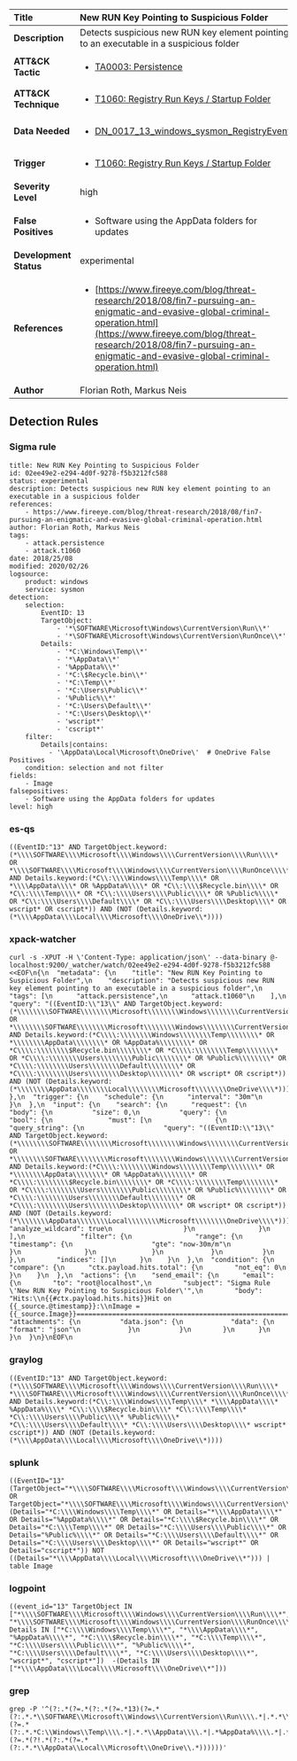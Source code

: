 | Title                    | New RUN Key Pointing to Suspicious Folder       |
|:-------------------------|:------------------|
| **Description**          | Detects suspicious new RUN key element pointing to an executable in a suspicious folder |
| **ATT&amp;CK Tactic**    |  <ul><li>[TA0003: Persistence](https://attack.mitre.org/tactics/TA0003)</li></ul>  |
| **ATT&amp;CK Technique** | <ul><li>[T1060: Registry Run Keys / Startup Folder](https://attack.mitre.org/techniques/T1060)</li></ul>  |
| **Data Needed**          | <ul><li>[DN_0017_13_windows_sysmon_RegistryEvent](../Data_Needed/DN_0017_13_windows_sysmon_RegistryEvent.md)</li></ul>  |
| **Trigger**              | <ul><li>[T1060: Registry Run Keys / Startup Folder](../Triggers/T1060.md)</li></ul>  |
| **Severity Level**       | high |
| **False Positives**      | <ul><li>Software using the AppData folders for updates</li></ul>  |
| **Development Status**   | experimental |
| **References**           | <ul><li>[https://www.fireeye.com/blog/threat-research/2018/08/fin7-pursuing-an-enigmatic-and-evasive-global-criminal-operation.html](https://www.fireeye.com/blog/threat-research/2018/08/fin7-pursuing-an-enigmatic-and-evasive-global-criminal-operation.html)</li></ul>  |
| **Author**               | Florian Roth, Markus Neis |


## Detection Rules

### Sigma rule

```
title: New RUN Key Pointing to Suspicious Folder
id: 02ee49e2-e294-4d0f-9278-f5b3212fc588
status: experimental
description: Detects suspicious new RUN key element pointing to an executable in a suspicious folder
references:
    - https://www.fireeye.com/blog/threat-research/2018/08/fin7-pursuing-an-enigmatic-and-evasive-global-criminal-operation.html
author: Florian Roth, Markus Neis
tags:
    - attack.persistence
    - attack.t1060
date: 2018/25/08
modified: 2020/02/26
logsource:
    product: windows
    service: sysmon
detection:
    selection:
        EventID: 13
        TargetObject: 
            - '*\SOFTWARE\Microsoft\Windows\CurrentVersion\Run\\*'
            - '*\SOFTWARE\Microsoft\Windows\CurrentVersion\RunOnce\\*'
        Details:
            - '*C:\Windows\Temp\\*'
            - '*\AppData\\*'
            - '%AppData%\\*'
            - '*C:\$Recycle.bin\\*'
            - '*C:\Temp\\*'
            - '*C:\Users\Public\\*'
            - '%Public%\\*'
            - '*C:\Users\Default\\*'
            - '*C:\Users\Desktop\\*'
            - 'wscript*'
            - 'cscript*'
    filter:
        Details|contains:
          - '\AppData\Local\Microsoft\OneDrive\'  # OneDrive False Positives
    condition: selection and not filter
fields:
    - Image
falsepositives:
    - Software using the AppData folders for updates
level: high

```





### es-qs
    
```
((EventID:"13" AND TargetObject.keyword:(*\\\\SOFTWARE\\\\Microsoft\\\\Windows\\\\CurrentVersion\\\\Run\\\\* OR *\\\\SOFTWARE\\\\Microsoft\\\\Windows\\\\CurrentVersion\\\\RunOnce\\\\*) AND Details.keyword:(*C\\:\\\\Windows\\\\Temp\\\\* OR *\\\\AppData\\\\* OR %AppData%\\\\* OR *C\\:\\\\$Recycle.bin\\\\* OR *C\\:\\\\Temp\\\\* OR *C\\:\\\\Users\\\\Public\\\\* OR %Public%\\\\* OR *C\\:\\\\Users\\\\Default\\\\* OR *C\\:\\\\Users\\\\Desktop\\\\* OR wscript* OR cscript*)) AND (NOT (Details.keyword:(*\\\\AppData\\\\Local\\\\Microsoft\\\\OneDrive\\*))))
```


### xpack-watcher
    
```
curl -s -XPUT -H \'Content-Type: application/json\' --data-binary @- localhost:9200/_watcher/watch/02ee49e2-e294-4d0f-9278-f5b3212fc588 <<EOF\n{\n  "metadata": {\n    "title": "New RUN Key Pointing to Suspicious Folder",\n    "description": "Detects suspicious new RUN key element pointing to an executable in a suspicious folder",\n    "tags": [\n      "attack.persistence",\n      "attack.t1060"\n    ],\n    "query": "((EventID:\\"13\\" AND TargetObject.keyword:(*\\\\\\\\SOFTWARE\\\\\\\\Microsoft\\\\\\\\Windows\\\\\\\\CurrentVersion\\\\\\\\Run\\\\\\\\* OR *\\\\\\\\SOFTWARE\\\\\\\\Microsoft\\\\\\\\Windows\\\\\\\\CurrentVersion\\\\\\\\RunOnce\\\\\\\\*) AND Details.keyword:(*C\\\\:\\\\\\\\Windows\\\\\\\\Temp\\\\\\\\* OR *\\\\\\\\AppData\\\\\\\\* OR %AppData%\\\\\\\\* OR *C\\\\:\\\\\\\\$Recycle.bin\\\\\\\\* OR *C\\\\:\\\\\\\\Temp\\\\\\\\* OR *C\\\\:\\\\\\\\Users\\\\\\\\Public\\\\\\\\* OR %Public%\\\\\\\\* OR *C\\\\:\\\\\\\\Users\\\\\\\\Default\\\\\\\\* OR *C\\\\:\\\\\\\\Users\\\\\\\\Desktop\\\\\\\\* OR wscript* OR cscript*)) AND (NOT (Details.keyword:(*\\\\\\\\AppData\\\\\\\\Local\\\\\\\\Microsoft\\\\\\\\OneDrive\\\\*))))"\n  },\n  "trigger": {\n    "schedule": {\n      "interval": "30m"\n    }\n  },\n  "input": {\n    "search": {\n      "request": {\n        "body": {\n          "size": 0,\n          "query": {\n            "bool": {\n              "must": [\n                {\n                  "query_string": {\n                    "query": "((EventID:\\"13\\" AND TargetObject.keyword:(*\\\\\\\\SOFTWARE\\\\\\\\Microsoft\\\\\\\\Windows\\\\\\\\CurrentVersion\\\\\\\\Run\\\\\\\\* OR *\\\\\\\\SOFTWARE\\\\\\\\Microsoft\\\\\\\\Windows\\\\\\\\CurrentVersion\\\\\\\\RunOnce\\\\\\\\*) AND Details.keyword:(*C\\\\:\\\\\\\\Windows\\\\\\\\Temp\\\\\\\\* OR *\\\\\\\\AppData\\\\\\\\* OR %AppData%\\\\\\\\* OR *C\\\\:\\\\\\\\$Recycle.bin\\\\\\\\* OR *C\\\\:\\\\\\\\Temp\\\\\\\\* OR *C\\\\:\\\\\\\\Users\\\\\\\\Public\\\\\\\\* OR %Public%\\\\\\\\* OR *C\\\\:\\\\\\\\Users\\\\\\\\Default\\\\\\\\* OR *C\\\\:\\\\\\\\Users\\\\\\\\Desktop\\\\\\\\* OR wscript* OR cscript*)) AND (NOT (Details.keyword:(*\\\\\\\\AppData\\\\\\\\Local\\\\\\\\Microsoft\\\\\\\\OneDrive\\\\*))))",\n                    "analyze_wildcard": true\n                  }\n                }\n              ],\n              "filter": {\n                "range": {\n                  "timestamp": {\n                    "gte": "now-30m/m"\n                  }\n                }\n              }\n            }\n          }\n        },\n        "indices": []\n      }\n    }\n  },\n  "condition": {\n    "compare": {\n      "ctx.payload.hits.total": {\n        "not_eq": 0\n      }\n    }\n  },\n  "actions": {\n    "send_email": {\n      "email": {\n        "to": "root@localhost",\n        "subject": "Sigma Rule \'New RUN Key Pointing to Suspicious Folder\'",\n        "body": "Hits:\\n{{#ctx.payload.hits.hits}}Hit on {{_source.@timestamp}}:\\nImage = {{_source.Image}}================================================================================\\n{{/ctx.payload.hits.hits}}",\n        "attachments": {\n          "data.json": {\n            "data": {\n              "format": "json"\n            }\n          }\n        }\n      }\n    }\n  }\n}\nEOF\n
```


### graylog
    
```
((EventID:"13" AND TargetObject.keyword:(*\\\\SOFTWARE\\\\Microsoft\\\\Windows\\\\CurrentVersion\\\\Run\\\\* *\\\\SOFTWARE\\\\Microsoft\\\\Windows\\\\CurrentVersion\\\\RunOnce\\\\*) AND Details.keyword:(*C\\:\\\\Windows\\\\Temp\\\\* *\\\\AppData\\\\* %AppData%\\\\* *C\\:\\\\$Recycle.bin\\\\* *C\\:\\\\Temp\\\\* *C\\:\\\\Users\\\\Public\\\\* %Public%\\\\* *C\\:\\\\Users\\\\Default\\\\* *C\\:\\\\Users\\\\Desktop\\\\* wscript* cscript*)) AND (NOT (Details.keyword:(*\\\\AppData\\\\Local\\\\Microsoft\\\\OneDrive\\*))))
```


### splunk
    
```
((EventID="13" (TargetObject="*\\\\SOFTWARE\\\\Microsoft\\\\Windows\\\\CurrentVersion\\\\Run\\\\*" OR TargetObject="*\\\\SOFTWARE\\\\Microsoft\\\\Windows\\\\CurrentVersion\\\\RunOnce\\\\*") (Details="*C:\\\\Windows\\\\Temp\\\\*" OR Details="*\\\\AppData\\\\*" OR Details="%AppData%\\\\*" OR Details="*C:\\\\$Recycle.bin\\\\*" OR Details="*C:\\\\Temp\\\\*" OR Details="*C:\\\\Users\\\\Public\\\\*" OR Details="%Public%\\\\*" OR Details="*C:\\\\Users\\\\Default\\\\*" OR Details="*C:\\\\Users\\\\Desktop\\\\*" OR Details="wscript*" OR Details="cscript*")) NOT ((Details="*\\\\AppData\\\\Local\\\\Microsoft\\\\OneDrive\\*"))) | table Image
```


### logpoint
    
```
((event_id="13" TargetObject IN ["*\\\\SOFTWARE\\\\Microsoft\\\\Windows\\\\CurrentVersion\\\\Run\\\\*", "*\\\\SOFTWARE\\\\Microsoft\\\\Windows\\\\CurrentVersion\\\\RunOnce\\\\*"] Details IN ["*C:\\\\Windows\\\\Temp\\\\*", "*\\\\AppData\\\\*", "%AppData%\\\\*", "*C:\\\\$Recycle.bin\\\\*", "*C:\\\\Temp\\\\*", "*C:\\\\Users\\\\Public\\\\*", "%Public%\\\\*", "*C:\\\\Users\\\\Default\\\\*", "*C:\\\\Users\\\\Desktop\\\\*", "wscript*", "cscript*"])  -(Details IN ["*\\\\AppData\\\\Local\\\\Microsoft\\\\OneDrive\\*"]))
```


### grep
    
```
grep -P '^(?:.*(?=.*(?:.*(?=.*13)(?=.*(?:.*.*\\SOFTWARE\\Microsoft\\Windows\\CurrentVersion\\Run\\\\.*|.*.*\\SOFTWARE\\Microsoft\\Windows\\CurrentVersion\\RunOnce\\\\.*))(?=.*(?:.*.*C:\\Windows\\Temp\\\\.*|.*.*\\AppData\\\\.*|.*%AppData%\\\\.*|.*.*C:\\\\$Recycle\\.bin\\\\.*|.*.*C:\\Temp\\\\.*|.*.*C:\\Users\\Public\\\\.*|.*%Public%\\\\.*|.*.*C:\\Users\\Default\\\\.*|.*.*C:\\Users\\Desktop\\\\.*|.*wscript.*|.*cscript.*))))(?=.*(?!.*(?:.*(?=.*(?:.*.*\\AppData\\Local\\Microsoft\\OneDrive\\.*))))))'
```



